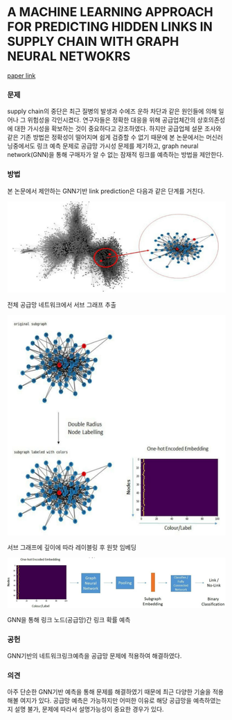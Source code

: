 # A MACHINE LEARNING APPROACH FOR PREDICTING HIDDEN LINKS IN SUPPLY CHAIN WITH GRAPH NEURAL NETWOKRS
[paper link](https://www.tandfonline.com/doi/full/10.1080/00207543.2021.1956697)

### 문제

supply chain의 중단은 최근 질병의 발생과 수에즈 운하 차단과 같은 원인들에 의해 일어나 그 위험성을 각인시켰다.
연구자들은 정확한 대응을 위해 공급업체간의 상호의존성에 대한 가시성을 확보하는 것이 중요하다고 강조하였다.
하지만 공급업체 설문 조사와 같은 기존 방법은 정확성이 떨어지며 쉽게 검증할 수 없기 때문에 본 논문에서는 머신러닝중에서도
링크 예측 문제로 공급망 가시성 문제를 제기하고, graph neural network(GNN)을 통해 구매자가 알 수 없는 잠재적 링크를 예측하는
방법을 제안한다.

### 방법

본 논문에서 제안하는 GNN기반 link prediction은 다음과 같은 단계를 거친다.

<p aling="center"><img src="../resource/kosasih2022machine_1.png"></p>

전체 공급망 네트워크에서 서브 그래프 추출

<p aling="center"><img src="../resource/kosasih2022machine_2.png"></p>

서브 그래프에 깊이에 따라 레이블링 후 원핫 임베딩

<p aling="center"><img src="../resource/kosasih2022machine_3.png"></p>

GNN을 통해 링크 노드(공급망)간 링크 확률 예측

### 공헌

GNN기반의 네트워크링크예측을 공급망 문제에 적용하여 해결하였다. 

### 의견

아주 단순한 GNN기반 예측을 통해 문제를 해결하였기 때문에 최근 다양한 기술을 적용해볼 여지가 있다. 공급망 예측은 가능하지만
어떠한 이유로 해당 공급망을 예측하였는지 설명 불가, 문제에 따라서 설명가능성이 중요한 경우가 있다.
